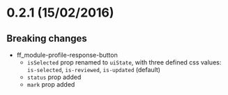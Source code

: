 
# 0.2.1 (15/02/2016)

## Breaking changes
- ff_module-profile-response-button 
    - `isSelected` prop renamed to `uiState`, with three defined css values: `is-selected`, `is-reviewed`, `is-updated` (default)
    - `status` prop added
    - `mark` prop added
